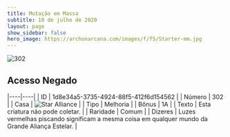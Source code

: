 ```yaml
---
title: Mutação em Massa
subtitle: 10 de julho de 2020
layout: page
show_sidebar: false
hero_image: https://archonarcana.com/images/f/f5/Starter-mm.jpg
---
```


![302](https://cdn.keyforgegame.com/media/card_front/pt/479_302_3G72RP8R6GW6_pt.png)

## Acesso Negado

|----|----|
| ID | 1d8e34a5-3735-4924-88f5-412f6d154562 |
| Número | 302 |
| Casa | ![Star Alliance](https://archonarcana.com/images/thumb/7/7d/Star_Alliance.png/22px-Star_Alliance.png "Aliança Estelar") |
| Tipo | Melhoria |
| Bônus | 1A |
| Texto | Esta criatura não pode coletar. |
| Raridade | Comum |
| Dizeres | Luzes vermelhas piscando significam  a mesma coisa em qualquer mundo  da Grande Aliança Estelar. |
